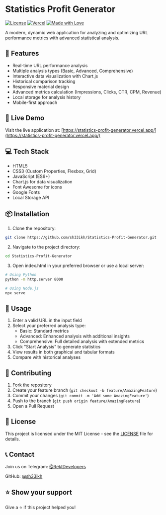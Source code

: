 # Statistics Profit Generator

[![License](https://img.shields.io/badge/license-MIT-blue.svg)](LICENSE)
[![Vercel](https://img.shields.io/badge/vercel-deployed-success)](https://statistics-profit-generator.vercel.app/)
[![Made with Love](https://img.shields.io/badge/made%20with-❤-red.svg)](https://github.com/sh33ikh)

A modern, dynamic web application for analyzing and optimizing URL performance metrics with advanced statistical analysis.

## 🌟 Features

- Real-time URL performance analysis
- Multiple analysis types (Basic, Advanced, Comprehensive)
- Interactive data visualization with Chart.js
- Historical comparison tracking
- Responsive material design
- Advanced metrics calculation (Impressions, Clicks, CTR, CPM, Revenue)
- Local storage for analysis history
- Mobile-first approach

## 🚀 Live Demo

Visit the live application at: [https://statistics-profit-generator.vercel.app/](https://statistics-profit-generator.vercel.app/)

## 💻 Tech Stack

- HTML5
- CSS3 (Custom Properties, Flexbox, Grid)
- JavaScript (ES6+)
- Chart.js for data visualization
- Font Awesome for icons
- Google Fonts
- Local Storage API

## 📦 Installation

1. Clone the repository:
```bash
git clone https://github.com/sh33ikh/Statistics-Profit-Generator.git
```

2. Navigate to the project directory:
```bash
cd Statistics-Profit-Generator
```

3. Open index.html in your preferred browser or use a local server:
```bash
# Using Python
python -m http.server 8000

# Using Node.js
npx serve
```

## 🔧 Usage

1. Enter a valid URL in the input field
2. Select your preferred analysis type:
   - Basic: Standard metrics
   - Advanced: Enhanced analysis with additional insights
   - Comprehensive: Full detailed analysis with extended metrics
3. Click "Start Analysis" to generate statistics
4. View results in both graphical and tabular formats
5. Compare with historical analyses

## 🤝 Contributing

1. Fork the repository
2. Create your feature branch (`git checkout -b feature/AmazingFeature`)
3. Commit your changes (`git commit -m 'Add some AmazingFeature'`)
4. Push to the branch (`git push origin feature/AmazingFeature`)
5. Open a Pull Request

## 📜 License

This project is licensed under the MIT License - see the [LICENSE](LICENSE) file for details.

## 📞 Contact

Join us on Telegram: [@RektDevelopers](https://t.me/RektDevelopers)

GitHub: [@sh33ikh](https://github.com/sh33ikh)

## ⭐ Show your support

Give a ⭐️ if this project helped you!
